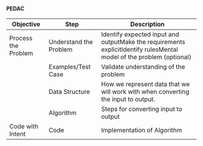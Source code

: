 #### PEDAC

| Objective           | Step                   | Description                                                  |
| ------------------- | ---------------------- | ------------------------------------------------------------ |
| Process the Problem | Understand the Problem | Identify expected input and outputMake the requirements explicitIdentify rulesMental model of the problem (optional) |
|                     | Examples/Test Case     | Validate understanding of the problem                        |
|                     | Data Structure         | How we represent data that we will work with when converting the input to output. |
|                     | Algorithm              | Steps for converting input to output                         |
| Code with Intent    | Code                   | Implementation of Algorithm                                  |

